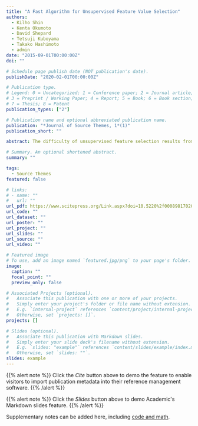 ```yaml
---
title: "A Fast Algorithm for Unsupervised Feature Value Selection"
authors:
  - Kilho Shin
  - Kenta Okumoto
  - David Shepard
  - Tetsuji Kuboyama
  - Takako Hashimoto
  - admin
date: "2015-09-01T00:00:00Z"
doi: ""

# Schedule page publish date (NOT publication's date).
publishDate: "2020-02-01T00:00:00Z"

# Publication type.
# Legend: 0 = Uncategorized; 1 = Conference paper; 2 = Journal article;
# 3 = Preprint / Working Paper; 4 = Report; 5 = Book; 6 = Book section;
# 7 = Thesis; 8 = Patent
publication_types: ["2"]

# Publication name and optional abbreviated publication name.
publication: "*Journal of Source Themes, 1*(1)"
publication_short: ""

abstract: The difficulty of unsupervised feature selection results from the fact that many local solutions can exist simultaneously in the same dataset. No objective measure exists for judging the appropriateness of a particular local solution, because every local solution may reflect some meaningful but different interpretation of the dataset. On the other hand, known accurate feature selection algorithms perform slowly, which limits the number of local solutions that can be obtained using these algorithms. They have a small chance of producing a feature set that can explain the phenomenon being studied. This paper presents a new method for searching many local solutions using a significantly fast and accurate algorithm. In fact, our feature value selection algorithm (UFVS) requires only a few tens of milliseconds for datasets with thousands of features and instances, and includes a parameter that can change the local solutions to select. It changes the scale of the problem, allowing a user to try many different solutions and pick the best one. In experiments with labeled datasets, UFVS found feature value sets that explain the labels, and also, with different parameter values, it detected relationships between feature value sets that did not line up with the given labels.

# Summary. An optional shortened abstract.
summary: ""

tags:
  - Source Themes
featured: false

# links:
# - name: ""
#   url: ""
url_pdf: https://www.scitepress.org/Link.aspx?doi=10.5220%2f0008981702030213
url_code: ""
url_dataset: ""
url_poster: ""
url_project: ""
url_slides: ""
url_source: ""
url_video: ""

# Featured image
# To use, add an image named `featured.jpg/png` to your page's folder.
image:
  caption: ""
  focal_point: ""
  preview_only: false

# Associated Projects (optional).
#   Associate this publication with one or more of your projects.
#   Simply enter your project's folder or file name without extension.
#   E.g. `internal-project` references `content/project/internal-project/index.md`.
#   Otherwise, set `projects: []`.
projects: []

# Slides (optional).
#   Associate this publication with Markdown slides.
#   Simply enter your slide deck's filename without extension.
#   E.g. `slides: "example"` references `content/slides/example/index.md`.
#   Otherwise, set `slides: ""`.
slides: example
---
```


{{% alert note %}}
Click the _Cite_ button above to demo the feature to enable visitors to import publication metadata into their reference management software.
{{% /alert %}}

{{% alert note %}}
Click the _Slides_ button above to demo Academic's Markdown slides feature.
{{% /alert %}}

Supplementary notes can be added here, including [code and math](https://sourcethemes.com/academic/docs/writing-markdown-latex/).

